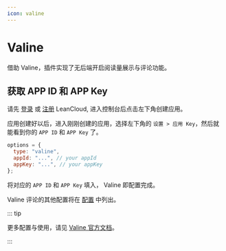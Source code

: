 ```yaml
---
icon: valine
---
```


# Valine

借助 Valine，插件实现了无后端开启阅读量展示与评论功能。

## 获取 APP ID 和 APP Key

请先 [登录](https://leancloud.cn/dashboard/login.html#/signin) 或 [注册](https://leancloud.cn/dashboard/login.html#/signup) LeanCloud, 进入控制台后点击左下角创建应用。

应用创建好以后，进入刚刚创建的应用，选择左下角的 `设置 > 应用 Key`，然后就能看到你的 `APP ID` 和 `APP Key` 了。

```js
options = {
  type: "valine",
  appId: "...", // your appId
  appKey: "...", // your appKey
};
```

将对应的 `APP ID` 和 `APP Key` 填入， Valine 即配置完成。

Valine 评论的其他配置将在 [配置](../config/valine.md) 中列出。

::: tip

更多配置与使用，请见 [Valine 官方文档](https://valine.js.org)。

:::
